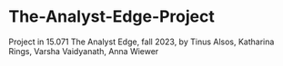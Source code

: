 # The-Analyst-Edge-Project
Project in 15.071 The Analyst Edge, fall 2023, by Tinus Alsos, Katharina Rings, Varsha Vaidyanath, Anna Wiewer

